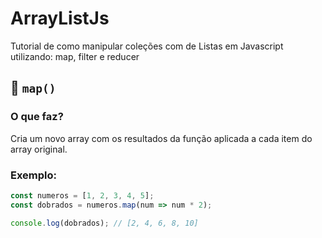 # ArrayListJs
Tutorial de como manipular coleções com de Listas em Javascript utilizando: map, filter e reducer


## 🔄 `map()`

### O que faz?

Cria um novo array com os resultados da função aplicada a cada item do array original.

### Exemplo:

```javascript
const numeros = [1, 2, 3, 4, 5];
const dobrados = numeros.map(num => num * 2);

console.log(dobrados); // [2, 4, 6, 8, 10]

